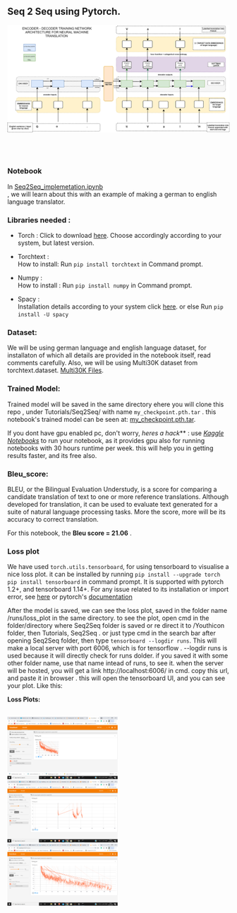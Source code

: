 ## Seq 2 Seq using Pytorch.

<div align="center">
      <img src="./assets/seq2seq_describe.png"  width="1000">
</div>  
<br/>
<br/>
<br>

### Notebook 
In
[Seq2Seq_implemetation.ipynb](./Seq2Seq/Seq2Seq_implemetation.ipynb)  
, we will learn about this with an example of making a german to english language translator.

### Libraries needed : 
* Torch : Click to download [here](https://pytorch.org/get-started/locally/). Choose accordingly according to your system, but latest version.  

* Torchtext :  
      How to install: Run `pip install torchtext` in Command prompt.
      
* Numpy :  
    How to install : Run `pip install numpy` in Command prompt.

* Spacy :  
    Installation details according to your system click [here](https://spacy.io/usage). or else Run `pip install -U spacy`


### Dataset:  

We will be using german language and english language dataset, for installaton of which all details are provided in the notebook itself, read comments carefully.
Also, we will be using Multi30K dataset from torchtext.dataset. [Multi30K Files](./Seq2Seq/.data/multi30k).

### Trained Model:  

Trained model will be saved in the same directory ehere you will clone this repo , under Tutorials/Seq2Seq/ with name `my_checkpoint.pth.tar` . this notebook's trained model
can be seen at: [my_checkpoint.pth.tar](https://www.kaggle.com/simarpreetsingh019/pytorch-seq2seq-machine-translation/output?select=my_checkpoint.pth.tar).  

If you dont have gpu enabled pc, don't worry, _heres a hack_** :  use [*Kaggle Notebooks*](https://www.kaggle.com/kernels) to run your notebook, as it provides gpu also for 
running notebooks with 30 hours runtime per week. this will help you in getting results faster, and its free also.

### Bleu_score:  

BLEU, or the Bilingual Evaluation Understudy, is a score for comparing a candidate translation of text to one or more reference translations. Although developed for translation,
it can be used to evaluate text generated for a suite of natural language processing tasks. More the score, more will be its accuracy to correct translation.  

For this notebook, the **Bleu score =  21.06** .

### Loss plot  
We have used `torch.utils.tensorboard`, for using tensorboard to visualise a nice loss plot.
it can be installed by running `pip install --upgrade torch  
pip install tensorboard` in command prompt. It is supported with pytorch 1.2+, and tensorboard 1.14+.
For any issue related to its installation or import error, see [here](https://www.endtoend.ai/blog/pytorch-tensorboard/) or pytorch's [documentation](https://pytorch.org/docs/stable/tensorboard.html) 

After the model is saved, we can see the loss plot, saved in the folder name /runs/loss_plot in the same directory. 
to see the plot, open cmd in the folder/directory where Seq2Seq folder is saved or re direct it to /Youthicon folder, then Tutorials, Seq2Seq .
or just type cmd in the search bar after opening Seq2Seq folder, then type `tensorboard --logdir runs`. This will make a local server with port 6006, which is for tensorflow .
--logdir runs is used because it will directly check for runs dolder. if you saved it with some other folder name, use that name intead of runs, to see it. when the server
will be hosted, you will get a link http://localhost:6006/ in cmd. copy this url, and paste it in browser . this will open the tensorboard UI, and you can see your plot.
Like this:  

**Loss Plots:**
      
<br/>
<img src="./assets/loss_plot1.png"  width="250">
<br/>      
<img src="./assets/loss_plot2.png"  width="250"> 
<br/>
<img src="./assets/loss_plot3.png"  width="250">     
<br/>
